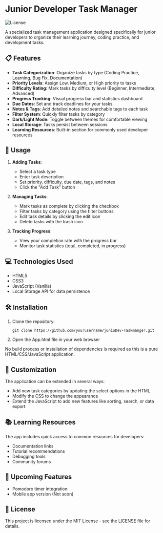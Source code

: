 # Junior Developer Task Manager

![License](https://img.shields.io/badge/license-MIT-blue.svg)

A specialized task management application designed specifically for junior developers to organize their learning journey, coding practice, and development tasks.

## 📋 Features

- **Task Categorization**: Organize tasks by type (Coding Practice, Learning, Bug Fix, Documentation)
- **Priority Levels**: Assign Low, Medium, or High priority to tasks
- **Difficulty Rating**: Mark tasks by difficulty level (Beginner, Intermediate, Advanced)
- **Progress Tracking**: Visual progress bar and statistics dashboard
- **Due Dates**: Set and track deadlines for your tasks
- **Notes & Tags**: Add detailed notes and searchable tags to each task
- **Filter System**: Quickly filter tasks by category
- **Dark/Light Mode**: Toggle between themes for comfortable viewing
- **Local Storage**: Tasks persist between sessions
- **Learning Resources**: Built-in section for commonly used developer resources

## 🚀 Usage

1. **Adding Tasks**:

   - Select a task type
   - Enter task description
   - Set priority, difficulty, due date, tags, and notes
   - Click the "Add Task" button

2. **Managing Tasks**:

   - Mark tasks as complete by clicking the checkbox
   - Filter tasks by category using the filter buttons
   - Edit task details by clicking the edit icon
   - Delete tasks with the trash icon

3. **Tracking Progress**:
   - View your completion rate with the progress bar
   - Monitor task statistics (total, completed, in progress)

## 💻 Technologies Used

- HTML5
- CSS3
- JavaScript (Vanilla)
- Local Storage API for data persistence

## 🛠️ Installation

1. Clone the repository:

   ```
   git clone https://github.com/yourusername/junioDev-Taskmanger.git
   ```

2. Open the App.html file in your web browser

No build process or installation of dependencies is required as this is a pure HTML/CSS/JavaScript application.

## 🧰 Customization

The application can be extended in several ways:

- Add new task categories by updating the select options in the HTML
- Modify the CSS to change the appearance
- Extend the JavaScript to add new features like sorting, search, or data export

## 📚 Learning Resources

The app includes quick access to common resources for developers:

- Documentation links
- Tutorial recommendations
- Debugging tools
- Community forums

## 🔄 Upcoming Features

- Pomodoro timer integration
- Mobile app version (Not soon)

## 📄 License
This project is licensed under the MIT License - see the [LICENSE](LICENSE) file for details.
